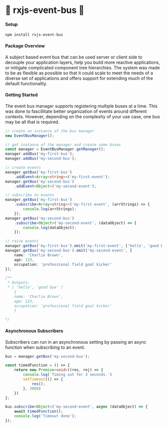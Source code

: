 # 🚌 rxjs-event-bus 🚌

#### Setup
```
npm install rxjs-event-bus 
```
#### Package Overview
A subject based event bus that can be used server or client side to decouple your application layers, help you build more reactive applications, or mitigate complicated component tree hierarchies. The system was made to be as flexible as possible so that it could scale to meet the needs of a diverse set of applications and offers support for extending much of the default functionality.  

#### Getting Started 
The event bus manager supports registering multiple buses at a time.
This was done to fascillitate better organization of events around different 
contexts. However, depending on the complexity of your use case, one bus may be all that is required.
``` ts
// create an instance of the bus manager 
new EventBusManager();

// get instance of the manager and create some buses
const manager = EventBusManager.getManager();
manager.addBus('my-first-bus');
manager.addBus('my-second-bus');

// create events 
manager.getBus('my-first-bus')
    .addEvent<Array<string>>('my-first-event');
manager.getBus('my-second-bus')
    .addEvent<Object>('my-second-event');

// subscribe to events 
manager.getBus('my-first-bus')
    .subscribe<Array<string>>('my-first-event', (arrStrings) => {
        console.log(arrStrings);
    });
manager.getBus('my-second-bus')
    .subscribe<Object>('my-second-event', (dataObject) => {
        console.log(dataObject);
    });

// raise events 
manager.getBus('my-first-bus').emit('my-first-event', ['hello', 'good bye']);
manager.getBus('my-second-bus').emit('my-second-event', {
    name: 'Charlie Brown',
    age: 123,
    occupation: 'professional field goal kicker'
});

/**
 * Outputs: 
 * [ 'hello', 'good bye' ]
    {
    name: 'Charlie Brown',
    age: 123,
    occupation: 'professional field goal kicker'
    }

*/

``` 

#### Asynchronous Subscribers 
Subscribers can run in an asynchronous setting by passing an async function 
when subscribing to an event.
``` ts
bus = manager.getBus('my-second-bus');

const timedFunction = () => {
    return new Promise<void>((res, rej) => {
        console.log('Timing out for 3 seconds.')
        setTimeout(() => {
            res();
        }, 3000)
    })
};

bus.subscribe<Object>('my-second-event', async (dataObject) => {
    await timedFunction();
    console.log('Timeout done');
});
``` 